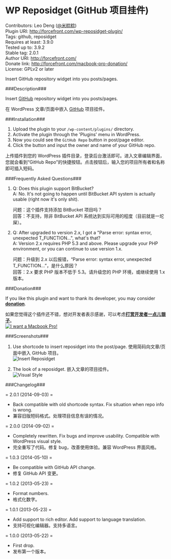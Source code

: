 WP Reposidget (GitHub 项目挂件)
===============================

Contributors: Leo Deng ([@米粽粽](http://weibo.com/myst729))  
Plugin URI: http://forcefront.com/wp-reposidget-plugin/  
Tags: github, reposidget  
Requires at least: 3.9.0  
Tested up to: 3.9.2  
Stable tag: 2.0.1  
Author URI: http://forcefront.com/  
Donate link: http://forcefront.com/macbook-pro-donation/  
License: GPLv2 or later

Insert GitHub repository widget into you posts/pages.


###Description###

Insert [GitHub](https://github.com/) repository widget into you posts/pages.

在 WordPress 文章/页面中嵌入 [GitHub](https://github.com/) 项目挂件。


###Installation###

1. Upload the plugin to your `/wp-content/plugins/` directory.
2. Activate the plugin through the 'Plugins' menu in WordPress.
3. Now you could see the `GitHub Repo` button in post/page editor.
4. Click the button and input the owner and name of your GitHub repo.

上传插件到您的 WordPress 插件目录，登录后台激活即可。进入文章编辑界面，您就会看到“GitHub Repo”的快捷按钮。点击按钮后，输入您的项目所有者和名称即可插入短码。


###Frequently Asked Questions###

1. Q: Does this plugin support BitBucket?  
   A: No. It's not going to happen until BitBucket API system is actually usable (right now it's only shit).  

   问题：这个插件支持添加 BitBucket 项目吗？  
   回答：不支持，除非 BitBucket API 系统达到实际可用的程度（目前就是一坨屎）。  

2. Q: After upgraded to version 2.x, I got a "Parse error: syntax error, unexpected T_FUNCTION...", what's that?  
   A: Version 2.x requires PHP 5.3 and above. Please upgrade your PHP environment, or you can continue to use version 1.x.  

   问题：升级到 2.x 以后报错，“Parse error: syntax error, unexpected T_FUNCTION...”，是什么原因？  
   回答：2.x 要求 PHP 版本不低于 5.3。请升级您的 PHP 环境，或继续使用 1.x 版本。  


###Donation###

If you like this plugin and want to thank its developer, you may consider [**donation**](http://forcefront.com/macbook-pro-donation/).

如果您觉得这个插件还不错，想对开发者表示感谢，可以考虑[**打赏开发者一点儿银子**](http://forcefront.com/macbook-pro-donation/)。  
[![I want a Macbook Pro!](http://forcefront.com/wp-content/uploads/2014/07/alipay.png)](http://forcefront.com/macbook-pro-donation/)


###Screenshots###

1. Use shortcode to insert reposidget into the post/page. 使用简码向文章/页面中嵌入 GitHub 项目。  
![Insert Reposidget](https://raw.githubusercontent.com/myst729/wp-reposidget/master/screenshot-1.png)

2. The look of a reposidget. 嵌入文章的项目挂件。  
![Visual Style](https://raw.githubusercontent.com/myst729/wp-reposidget/master/screenshot-2.png)


###Changelog###

= 2.0.1 (2014-09-03) =
* Back compatible with old shortcode syntax. Fix situation when repo info is wrong.
* 兼容旧版短码格式。处理项目信息有误的情况。

= 2.0.0 (2014-09-02) =
* Completely rewritten. Fix bugs and improve usability. Compatible with WordPress visual style.
* 完全重写了代码。修复 bug，改善使用体验。兼容 WordPress 界面风格。

= 1.0.3 (2014-05-10) =
* Be compatible with GitHub API change.
* 修复 GitHub API 变更。

= 1.0.2 (2013-05-23) =
* Format numbers.
* 格式化数字。

= 1.0.1 (2013-05-23) =
* Add support to rich editor. Add support to language translation.
* 支持可视化编辑器。支持多语言。

= 1.0.0 (2013-05-22) =
* First drop.
* 发布第一个版本。

